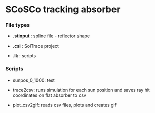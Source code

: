 # SCoSCo tracking absorber

### File types

- **.stinput** : spline file - reflector shape

- **.csi** : SolTrace project

- **.lk** : scripts

### Scripts

- sunpos_0_1000: test

- trace2csv: runs simulation for each sun position and saves ray hit coordinates on flat absorber to csv

- plot_csv2gif: reads csv files, plots and creates gif
